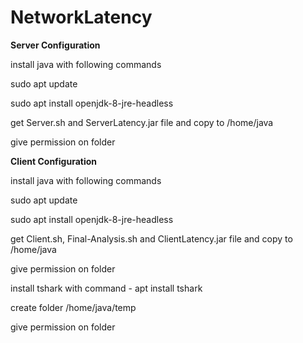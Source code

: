 # NetworkLatency
**Server Configuration**

install java with following commands

sudo apt update

sudo apt install openjdk-8-jre-headless

get Server.sh and ServerLatency.jar file and copy to /home/java

give permission on folder


**Client Configuration**

install java with following commands

sudo apt update

sudo apt install openjdk-8-jre-headless

get Client.sh, Final-Analysis.sh and ClientLatency.jar file and copy to /home/java

give permission on folder

install tshark with command  - apt install tshark

create folder /home/java/temp

give permission on folder

